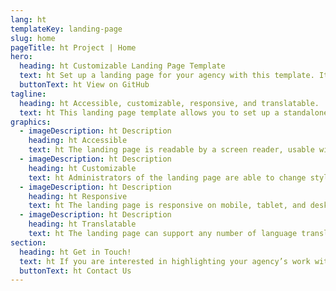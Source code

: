 ```yaml
---
lang: ht
templateKey: landing-page
slug: home
pageTitle: ht Project | Home
hero:
  heading: ht Customizable Landing Page Template 
  text: ht Set up a landing page for your agency with this template. It includes all of the resources that you need to have an easy, compliant, secure, appealing, and sustainable landing page.
  buttonText: ht View on GitHub
tagline:
  heading: ht Accessible, customizable, responsive, and translatable.
  text: ht This landing page template allows you to set up a standalone microsite that highlights your program, report, plan, or other resource with NYC-approved design and technology. You can edit the template to include useful content and customize it to highlight your agency’s work. The landing page template is WCAG 2.0 compliant, and has multi-lingual support by default. The page is also responsive on mobile, tablet, and desktop platforms.
graphics:
  - imageDescription: ht Description
    heading: ht Accessible
    text: ht The landing page is readable by a screen reader, usable with a keyboard, and has been tested for several additional accessibility features.
  - imageDescription: ht Description
    heading: ht Customizable
    text: ht Administrators of the landing page are able to change styling and theming features of the page, as well as edit any necessary content. 
  - imageDescription: ht Description
    heading: ht Responsive
    text: ht The landing page is responsive on mobile, tablet, and desktop platforms.
  - imageDescription: ht Description
    heading: ht Translatable
    text: ht The landing page can support any number of language translations, including right-to-left languages. 
section:
  heading: ht Get in Touch!
  text: ht If you are interested in highlighting your agency’s work with a landing page, this template is a great start and we’re happy to help you take it further. For information on how to get started, feel free to contact us.
  buttonText: ht Contact Us
---
```

